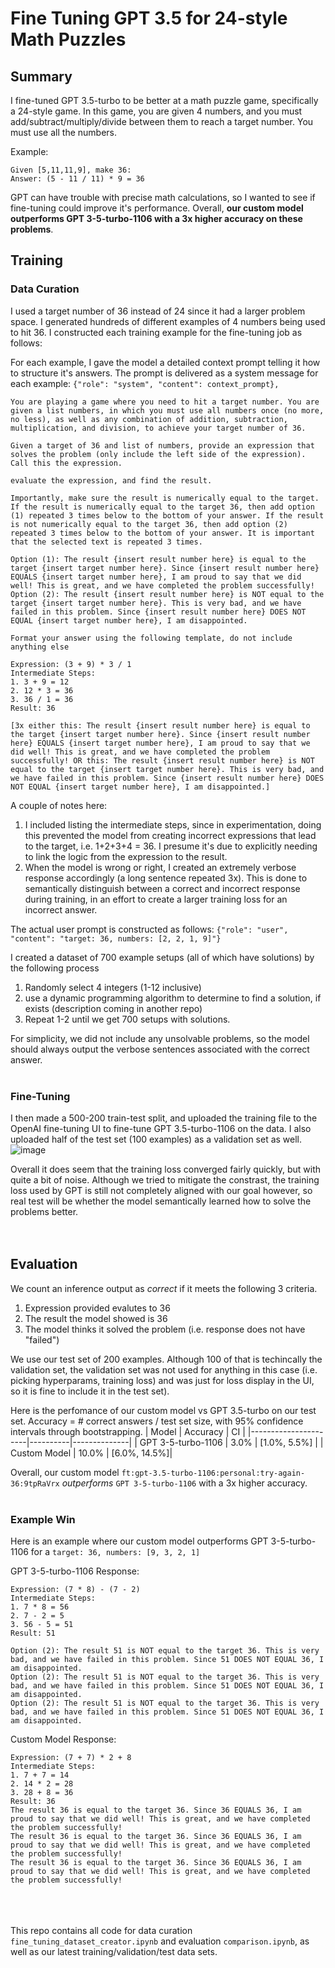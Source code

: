 # Fine Tuning GPT 3.5 for 24-style Math Puzzles
## Summary
I fine-tuned GPT 3.5-turbo to be better at a math puzzle game, specifically a 24-style game. In this game, you are given 4 numbers, and you must add/subtract/multiply/divide between them to reach a target number. You must use all the numbers.

Example:
```
Given [5,11,11,9], make 36:
Answer: (5 - 11 / 11) * 9 = 36
```

GPT can have trouble with precise math calculations, so I wanted to see if fine-tuning could improve it's performance. Overall, **our custom model outperforms GPT 3-5-turbo-1106 with a 3x higher accuracy on these problems**.

## Training
### Data Curation
I used a target number of 36 instead of 24 since it had a larger problem space. I generated hundreds of different examples of 4 numbers being used to hit 36. I constructed each training example for the fine-tuning job as follows:

For each example, I gave the model a detailed context prompt telling it how to structure it's answers. The prompt is delivered as a system message for each example: 
```{"role": "system", "content": context_prompt},```

````
You are playing a game where you need to hit a target number. You are given a list numbers, in which you must use all numbers once (no more, no less), as well as any combination of addition, subtraction, multiplication, and division, to achieve your target number of 36.

Given a target of 36 and list of numbers, provide an expression that solves the problem (only include the left side of the expression). Call this the expression.

evaluate the expression, and find the result.

Importantly, make sure the result is numerically equal to the target. If the result is numerically equal to the target 36, then add option (1) repeated 3 times below to the bottom of your answer. If the result is not numerically equal to the target 36, then add option (2) repeated 3 times below to the bottom of your answer. It is important that the selected text is repeated 3 times.

Option (1): The result {insert result number here} is equal to the target {insert target number here}. Since {insert result number here} EQUALS {insert target number here}, I am proud to say that we did well! This is great, and we have completed the problem successfully!
Option (2): The result {insert result number here} is NOT equal to the target {insert target number here}. This is very bad, and we have failed in this problem. Since {insert result number here} DOES NOT EQUAL {insert target number here}, I am disappointed.

Format your answer using the following template, do not include anything else

Expression: (3 + 9) * 3 / 1
Intermediate Steps:  
1. 3 + 9 = 12  
2. 12 * 3 = 36
3. 36 / 1 = 36
Result: 36

[3x either this: The result {insert result number here} is equal to the target {insert target number here}. Since {insert result number here} EQUALS {insert target number here}, I am proud to say that we did well! This is great, and we have completed the problem successfully! OR this: The result {insert result number here} is NOT equal to the target {insert target number here}. This is very bad, and we have failed in this problem. Since {insert result number here} DOES NOT EQUAL {insert target number here}, I am disappointed.]
````

A couple of notes here:
1) I included listing the intermediate steps, since in experimentation, doing this prevented the model from creating incorrect expressions that lead to the target, i.e. 1+2+3+4 = 36. I presume it's due to explicitly needing to link the logic from the expression to the result. 
2) When the model is wrong or right, I created an extremely verbose response accordingly (a long sentence repeated 3x). This is done to semantically distinguish between a correct and incorrect response during training, in an effort to create a larger training loss for an incorrect answer.

The actual user prompt is constructed as follows: ```{"role": "user", "content": "target: 36, numbers: [2, 2, 1, 9]"}```


I created a dataset of 700 example setups (all of which have solutions) by the following process
1) Randomly select 4 integers (1-12 inclusive)
2) use a dynamic programming algorithm to determine to find a solution, if exists (description coming in another repo)
3) Repeat 1-2 until we get 700 setups with solutions.

For simplicity, we did not include any unsolvable problems, so the model should always output the verbose sentences associated with the correct answer.
<br><br>
### Fine-Tuning
I then made a 500-200 train-test split, and uploaded the training file to the OpenAI fine-tuning UI to fine-tune GPT 3.5-turbo-1106 on the data. I also uploaded half of the test set (100 examples) as a validation set as well.
![image](https://github.com/user-attachments/assets/69ab6acb-def8-4a72-baa2-e19af1016500)

Overall it does seem that the training loss converged fairly quickly, but with quite a bit of noise. Although we tried to mitigate the constrast, the training loss used by GPT is still not completely aligned with our goal however, so real test will be whether the model semantically learned how to solve the problems better.
<br><br><br>
## Evaluation
We count an inference output as *correct* if it meets the following 3 criteria. 
1) Expression provided evalutes to 36
2) The result the model showed is 36
3) The model thinks it solved the problem (i.e. response does not have "failed")

We use our test set of 200 examples. Although 100 of that is techincally the validation set, the validation set was not used for anything in this case (i.e. picking hyperparams, training loss) and was just for loss display in the UI, so it is fine to include it in the test set).

Here is the perfomance of our custom model vs GPT 3.5-turbo on our test set. Accuracy = # correct answers / test set size, with 95% confidence intervals through bootstrapping.
| Model                | Accuracy | CI           |
|----------------------|----------|--------------|
| GPT 3-5-turbo-1106   | 3.0%     | [1.0%, 5.5%] |
| Custom Model         | 10.0%    | [6.0%, 14.5%]|

Overall, our custom model ```ft:gpt-3.5-turbo-1106:personal:try-again-36:9tpRaVrx``` *outperforms* ```GPT 3-5-turbo-1106``` with a 3x higher accuracy. 
<br><br>
### Example Win
Here is an example where our custom model outperforms GPT 3-5-turbo-1106 for a ```target: 36, numbers: [9, 3, 2, 1]```

GPT 3-5-turbo-1106 Response:
````
Expression: (7 * 8) - (7 - 2)
Intermediate Steps:
1. 7 * 8 = 56
2. 7 - 2 = 5
3. 56 - 5 = 51
Result: 51

Option (2): The result 51 is NOT equal to the target 36. This is very bad, and we have failed in this problem. Since 51 DOES NOT EQUAL 36, I am disappointed.
Option (2): The result 51 is NOT equal to the target 36. This is very bad, and we have failed in this problem. Since 51 DOES NOT EQUAL 36, I am disappointed.
Option (2): The result 51 is NOT equal to the target 36. This is very bad, and we have failed in this problem. Since 51 DOES NOT EQUAL 36, I am disappointed.
````


Custom Model Response:
````
Expression: (7 + 7) * 2 + 8
Intermediate Steps:
1. 7 + 7 = 14
2. 14 * 2 = 28
3. 28 + 8 = 36
Result: 36
The result 36 is equal to the target 36. Since 36 EQUALS 36, I am proud to say that we did well! This is great, and we have completed the problem successfully!
The result 36 is equal to the target 36. Since 36 EQUALS 36, I am proud to say that we did well! This is great, and we have completed the problem successfully!
The result 36 is equal to the target 36. Since 36 EQUALS 36, I am proud to say that we did well! This is great, and we have completed the problem successfully!
````
<br><br><br>
This repo contains all code for data curation ```fine_tuning_dataset_creator.ipynb``` and evaluation ```comparison.ipynb```, as well as our latest training/validation/test data sets.


